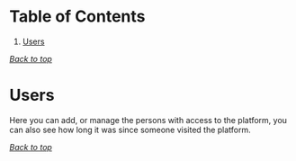 # Table of Contents
1. [Users](#users)
[](#table-of-contents)

[*Back to top*](#table-of-contents)

# Users
Here you can add, or manage the persons with access to the platform, you can also see how long it was since someone visited the platform.

[*Back to top*](#table-of-contents)
